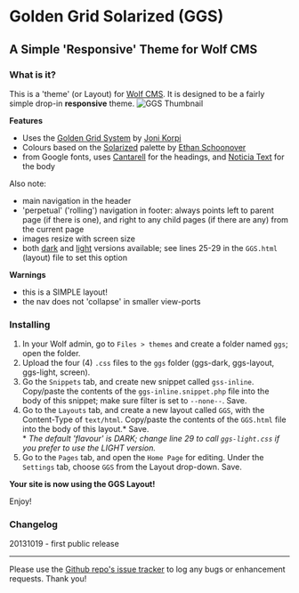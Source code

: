 # Golden Grid Solarized (GGS)

## A Simple 'Responsive' Theme for Wolf CMS

### What is it?

This is a 'theme' (or Layout) for [Wolf CMS][wcms]. It is designed to be a fairly simple drop-in **responsive** theme.
![GGS Thumbnail](https://dl.dropboxusercontent.com/u/21063042/html/ggs_dark-light_thumb.png "Light-Dark GGS")

**Features**

- Uses the [Golden Grid System][ggjk] by [Joni Korpi][joko]
- Colours based on the [Solarized][sola] palette by [Ethan Schoonover][etsc]
- from Google fonts, uses [Cantarell][ca] for the headings, and [Noticia Text][nt] for the body

Also note:

- main navigation in the header
- 'perpetual' ('rolling') navigation in footer: always points left to parent page (if there is one), and right to any child pages (if there are any) from the current page
- images resize with screen size
- both [dark][dk] and [light][lt] versions available; see lines 25-29 in the `GGS.html` (layout) file to set this option

**Warnings**

- this is a SIMPLE layout!
- the nav does not 'collapse' in smaller view-ports


### Installing

1. In your Wolf admin, go to `Files > themes` and create a folder named `ggs`; open the folder.
1. Upload the four (4) `.css` files to the `ggs` folder (ggs-dark, ggs-layout, ggs-light, screen).
1. Go the `Snippets` tab, and create new snippet called `gss-inline`. Copy/paste the contents of the `ggs-inline.snippet.php` file into the body of this snippet; make sure filter is set to `--none--`. Save.
1. Go to the `Layouts` tab, and create a new layout called `GGS`, with the Content-Type of `text/html`. Copy/paste the contents of the `GGS.html` file into the body of this layout.\* Save.  
\* *The default 'flavour' is DARK; change line 29 to call `ggs-light.css` if you prefer to use the LIGHT version.* 
1. Go to the `Pages` tab, and open the `Home Page` for editing. Under the `Settings` tab, choose `GGS` from the Layout drop-down. Save.

**Your site is now using the GGS Layout!**

Enjoy!

### Changelog

20131019 - first public release

----

Please use the [Github repo's issue tracker][grit] to log any bugs or enhancement requests. Thank you!

[ca]: http://www.google.com/webfonts/specimen/Cantarell
[nt]: http://www.google.com/webfonts/specimen/Noticia+Text
[dk]: https://www.dropbox.com/s/az36jurl8tb9odf/GGS_2013-10-19_dark.png
[lt]: https://www.dropbox.com/s/wuqtwfyn0dco6vf/GGS_2013-10-19_light.png

[wcms]: http://www.wolfcms.org/
[ggjk]: http://goldengridsystem.com/
[joko]: http://jonikorpi.com/
[sola]: http://ethanschoonover.com/solarized
[etsc]: http://ethanschoonover.com/

[grit]: https://github.com/dajare/wolf_ggs/issues